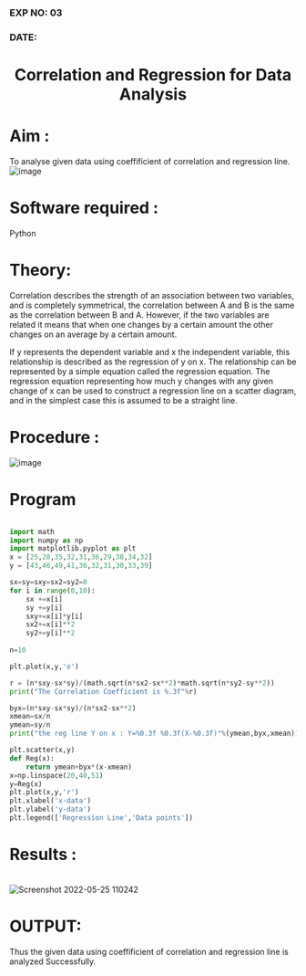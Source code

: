 ### EXP NO: 03
### DATE:

# <p align = "center"> Correlation and Regression for Data Analysis
# Aim : 

To analyse given data using  coeffificient of correlation and regression line.
![image](https://user-images.githubusercontent.com/104613195/168224136-d6b64e64-7d3d-4775-9337-c8f96fe41f2d.png)


# Software required :  

Python

# Theory:

Correlation describes the strength of an association between two variables, and is completely symmetrical, the correlation between A and B is the same as the correlation between B and A. However, if the two variables are related it means that when one changes by a certain amount the other changes on an average by a certain amount.  

If y represents the dependent variable and x the independent variable, this relationship is described as the regression of y on x. The relationship can be represented by a simple equation called the regression equation. The regression equation representing how much y changes with any given change of x can be used to construct a regression line on a scatter diagram, and in the simplest case this is assumed to be a straight line.

# Procedure :

![image](https://user-images.githubusercontent.com/104613195/168225866-ac8f6610-bdc3-4ac2-a24e-2b24ba08e189.png)

# Program
```python

import math
import numpy as np
import matplotlib.pyplot as plt
x = [25,28,35,32,31,36,29,38,34,32]
y = [43,46,49,41,36,32,31,30,33,39]

sx=sy=sxy=sx2=sy2=0
for i in range(0,10):
    sx +=x[i]
    sy +=y[i]
    sxy+=x[i]*y[i]
    sx2+=x[i]**2
    sy2+=y[i]**2
    
n=10

plt.plot(x,y,'o')

r = (n*sxy-sx*sy)/(math.sqrt(n*sx2-sx**2)*math.sqrt(n*sy2-sy**2))
print("The Correlation Coefficient is %.3f"%r)

byx=(n*sxy-sx*sy)/(n*sx2-sx**2)
xmean=sx/n
ymean=sy/n
print("the reg line Y on x : Y=%0.3f %0.3f(X-%0.3f)"%(ymean,byx,xmean))

plt.scatter(x,y)
def Reg(x):
    return ymean+byx*(x-xmean)
x=np.linspace(20,40,51)
y=Reg(x)
plt.plot(x,y,'r')
plt.xlabel('x-data')
plt.ylabel('y-data')
plt.legend(['Regression Line','Data points'])

```
# Results :
<br/>![Screenshot 2022-05-25 110242](https://user-images.githubusercontent.com/75235789/170187284-518a44ff-b173-4e93-93eb-2d6073251123.jpg)

# OUTPUT:
Thus the given data using  coeffificient of correlation and regression line is analyzed Successfully.

